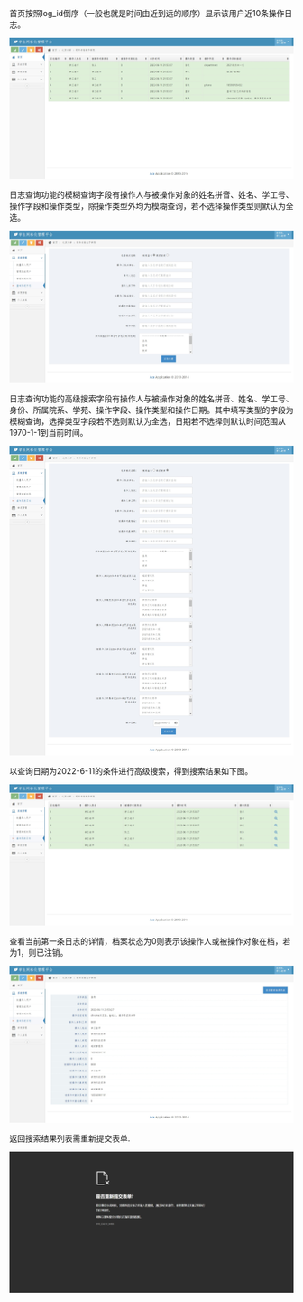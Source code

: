 首页按照log_id倒序（一般也就是时间由近到远的顺序）显示该用户近10条操作日志。

![首页显示该用户的操作日志](./%E9%A6%96%E9%A1%B5%E6%98%BE%E7%A4%BA10%E6%9D%A1log.jpeg)

日志查询功能的模糊查询字段有操作人与被操作对象的姓名拼音、姓名、学工号、操作字段和操作类型，除操作类型外均为模糊查询，若不选择操作类型则默认为全选。

![日志模糊查询](./%E6%97%A5%E5%BF%97%E6%9F%A5%E8%AF%A2-%E6%A8%A1%E7%B3%8A%E6%9F%A5%E8%AF%A2.jpeg)

日志查询功能的高级搜索字段有操作人与被操作对象的姓名拼音、姓名、学工号、身份、所属院系、学苑、操作字段、操作类型和操作日期。其中填写类型的字段为模糊查询，选择类型字段若不选则默认为全选，日期若不选择则默认时间范围从1970-1-1到当前时间。

![日志高级搜索](./%E6%97%A5%E5%BF%97%E6%9F%A5%E8%AF%A2-%E9%AB%98%E7%BA%A7%E6%9F%A5%E8%AF%A2.jpeg)

以查询日期为2022-6-11的条件进行高级搜索，得到搜索结果如下图。

![搜索结果](./%E4%BB%A5%E6%9F%A5%E8%AF%A22022-6-11%E6%97%A5%E7%9A%84%E6%97%A5%E5%BF%97%E4%B8%BA%E4%BE%8B.jpeg)

查看当前第一条日志的详情，档案状态为0则表示该操作人或被操作对象在档，若为1，则已注销。

![日志详情](./%E6%9F%A5%E8%AF%A2%E6%97%A5%E5%BF%97%E8%AF%A6%E6%83%85.jpeg)

返回搜索结果列表需重新提交表单.

![返回列表](./%E8%BF%94%E5%9B%9E%E6%9F%A5%E8%AF%A2%E9%A1%B5%E9%9C%80%E9%87%8D%E6%96%B0%E6%8F%90%E4%BA%A4%E8%A1%A8%E5%8D%95.jpeg)




